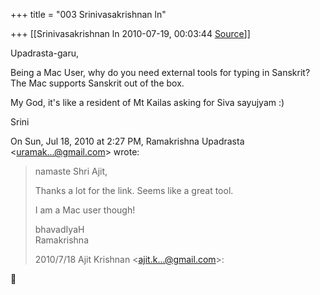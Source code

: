 +++
title = "003 Srinivasakrishnan ln"

+++
[[Srinivasakrishnan ln	2010-07-19, 00:03:44 [Source](https://groups.google.com/g/samskrita/c/Lr16g3jfYEY)]]



Upadrasta-garu,

  

Being a Mac User, why do you need external tools for typing in Sanskrit? The Mac supports Sanskrit out of the box.

  

My God, it's like a resident of Mt Kailas asking for Siva sayujyam :)

  
Srini  
  
  

On Sun, Jul 18, 2010 at 2:27 PM, Ramakrishna Upadrasta \<[uramak...@gmail.com]()\> wrote:  

> namaste Shri Ajit,  
>   
> Thanks a lot for the link. Seems like a great tool.  
>   
> I am a Mac user though!  
>   
> bhavadIyaH  
> Ramakrishna  
>   
> 2010/7/18 Ajit Krishnan \<[ajit.k...@gmail.com]()\>:



